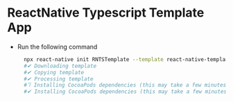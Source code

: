 # ReactNative Typescript Template App

- Run the following command

  ```bash
    npx react-native init RNTSTemplate --template react-native-template-typescript
    #✔ Downloading template
    #✔ Copying template
    #✔ Processing template
    #⠹ Installing CocoaPods dependencies (this may take a few minutes)
    #✔ Installing CocoaPods dependencies (this may take a few minutes)
  ```
